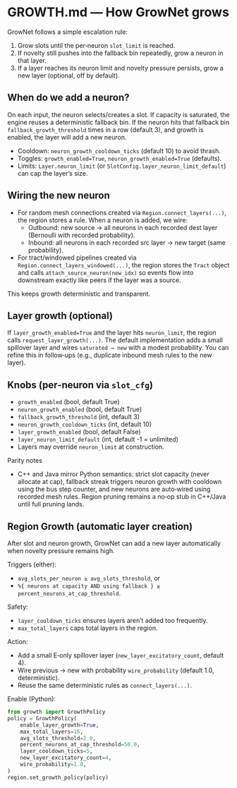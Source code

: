 # GROWTH.md — How GrowNet grows

GrowNet follows a simple escalation rule:

1. Grow slots until the per‑neuron `slot_limit` is reached.
2. If novelty still pushes into the fallback bin repeatedly, grow a neuron in that layer.
3. If a layer reaches its neuron limit and novelty pressure persists, grow a new layer (optional, off by default).

## When do we add a neuron?

On each input, the neuron selects/creates a slot. If capacity is saturated, the engine reuses a deterministic fallback bin.
If the neuron hits that fallback bin `fallback_growth_threshold` times in a row (default 3), and growth is enabled, the
layer will add a new neuron.

- Cooldown: `neuron_growth_cooldown_ticks` (default 10) to avoid thrash.
- Toggles: `growth_enabled=True`, `neuron_growth_enabled=True` (defaults).
- Limits: `Layer.neuron_limit` (or `SlotConfig.layer_neuron_limit_default`) can cap the layer’s size.

## Wiring the new neuron

- For random mesh connections created via `Region.connect_layers(...)`, the region stores a rule.
  When a neuron is added, we wire:
  - Outbound: new source → all neurons in each recorded dest layer (Bernoulli with recorded probability).
  - Inbound: all neurons in each recorded src layer → new target (same probability).
- For tract/windowed pipelines created via `Region.connect_layers_windowed(...)`, the region stores the `Tract` object
  and calls `attach_source_neuron(new_idx)` so events flow into downstream exactly like peers if the layer was a source.

This keeps growth deterministic and transparent.

## Layer growth (optional)

If `layer_growth_enabled=True` and the layer hits `neuron_limit`, the region calls `request_layer_growth(...)`. The default
implementation adds a small spillover layer and wires `saturated → new` with a modest probability. You can refine this
in follow‑ups (e.g., duplicate inbound mesh rules to the new layer).

## Knobs (per‑neuron via `slot_cfg`)

- `growth_enabled` (bool, default True)
- `neuron_growth_enabled` (bool, default True)
- `fallback_growth_threshold` (int, default 3)
- `neuron_growth_cooldown_ticks` (int, default 10)
- `layer_growth_enabled` (bool, default False)
- `layer_neuron_limit_default` (int, default -1 = unlimited)
- Layers may override `neuron_limit` at construction.

Parity notes
- C++ and Java mirror Python semantics: strict slot capacity (never allocate at cap), fallback streak triggers neuron growth with cooldown using the bus step counter, and new neurons are auto‑wired using recorded mesh rules. Region pruning remains a no‑op stub in C++/Java until full pruning lands.

## Region Growth (automatic layer creation)

After slot and neuron growth, GrowNet can add a new layer automatically when novelty pressure remains high.

Triggers (either):
- `avg_slots_per_neuron ≥ avg_slots_threshold`, or
- `%{ neurons at capacity AND using fallback } ≥ percent_neurons_at_cap_threshold`.

Safety:
- `layer_cooldown_ticks` ensures layers aren’t added too frequently.
- `max_total_layers` caps total layers in the region.

Action:
- Add a small E‑only spillover layer (`new_layer_excitatory_count`, default 4).
- Wire previous → new with probability `wire_probability` (default 1.0, deterministic).
- Reuse the same deterministic rules as `connect_layers(...)`.

Enable (Python):
```python
from growth import GrowthPolicy
policy = GrowthPolicy(
    enable_layer_growth=True,
    max_total_layers=16,
    avg_slots_threshold=2.0,
    percent_neurons_at_cap_threshold=50.0,
    layer_cooldown_ticks=5,
    new_layer_excitatory_count=4,
    wire_probability=1.0,
)
region.set_growth_policy(policy)
```
